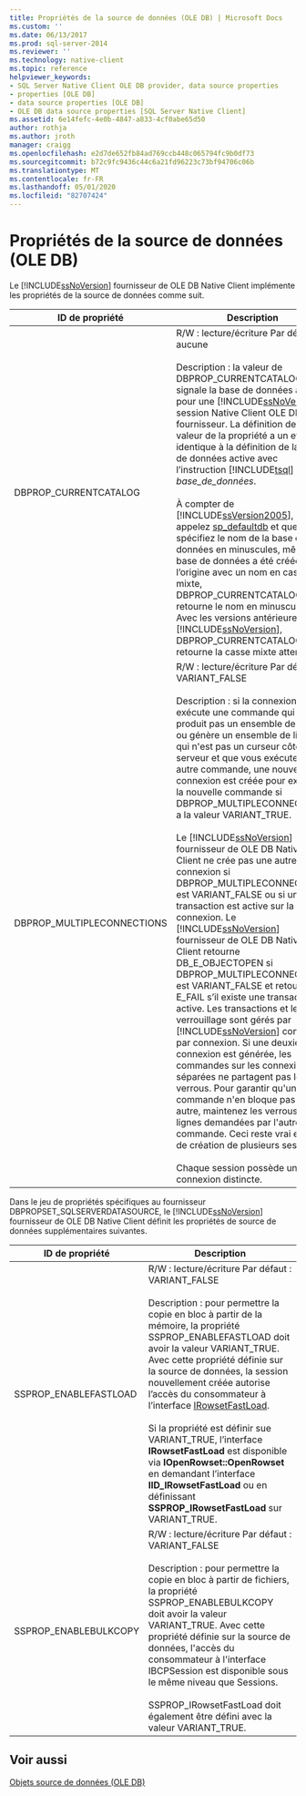 ```yaml
---
title: Propriétés de la source de données (OLE DB) | Microsoft Docs
ms.custom: ''
ms.date: 06/13/2017
ms.prod: sql-server-2014
ms.reviewer: ''
ms.technology: native-client
ms.topic: reference
helpviewer_keywords:
- SQL Server Native Client OLE DB provider, data source properties
- properties [OLE DB]
- data source properties [OLE DB]
- OLE DB data source properties [SQL Server Native Client]
ms.assetid: 6e14fefc-4e0b-4847-a833-4cf0abe65d50
author: rothja
ms.author: jroth
manager: craigg
ms.openlocfilehash: e2d7de652fb84ad769ccb448c065794fc9b0df73
ms.sourcegitcommit: b72c9fc9436c44c6a21fd96223c73bf94706c06b
ms.translationtype: MT
ms.contentlocale: fr-FR
ms.lasthandoff: 05/01/2020
ms.locfileid: "82707424"
---
```

# <a name="data-source-properties-ole-db"></a>Propriétés de la source de données (OLE DB)
  Le [!INCLUDE[ssNoVersion](../../includes/ssnoversion-md.md)] fournisseur de OLE DB Native Client implémente les propriétés de la source de données comme suit.  
  
|ID de propriété|Description|  
|-----------------|-----------------|  
|DBPROP_CURRENTCATALOG|R/W : lecture/écriture Par défaut : aucune<br /><br /> Description : la valeur de DBPROP_CURRENTCATALOG signale la base de données actuelle pour une [!INCLUDE[ssNoVersion](../../includes/ssnoversion-md.md)] session Native Client OLE DB fournisseur. La définition de la valeur de la propriété a un effet identique à la définition de la base de données active avec l’instruction [!INCLUDE[tsql](../../includes/tsql-md.md)] USE *base_de_données*.<br /><br /> À compter de [!INCLUDE[ssVersion2005](../../includes/ssversion2005-md.md)], si vous appelez [sp_defaultdb](/sql/relational-databases/system-stored-procedures/sp-defaultdb-transact-sql) et que vous spécifiez le nom de la base de données en minuscules, même si la base de données a été créée à l’origine avec un nom en casse mixte, DBPROP_CURRENTCATALOG retourne le nom en minuscules. Avec les versions antérieures de [!INCLUDE[ssNoVersion](../../includes/ssnoversion-md.md)], DBPROP_CURRENTCATALOG retourne la casse mixte attendue.|  
|DBPROP_MULTIPLECONNECTIONS|R/W : lecture/écriture Par défaut : VARIANT_FALSE<br /><br /> Description : si la connexion exécute une commande qui ne produit pas un ensemble de lignes ou génère un ensemble de lignes qui n'est pas un curseur côté serveur et que vous exécutez une autre commande, une nouvelle connexion est créée pour exécuter la nouvelle commande si DBPROP_MULTIPLECONNECTIONS a la valeur VARIANT_TRUE.<br /><br /> Le [!INCLUDE[ssNoVersion](../../includes/ssnoversion-md.md)] fournisseur de OLE DB Native Client ne crée pas une autre connexion si DBPROP_MULTIPLECONNECTION est VARIANT_FALSE ou si une transaction est active sur la connexion. Le [!INCLUDE[ssNoVersion](../../includes/ssnoversion-md.md)] fournisseur de OLE DB Native Client retourne DB_E_OBJECTOPEN si DBPROP_MULTIPLECONNECTIONS est VARIANT_FALSE et retourne E_FAIL s’il existe une transaction active. Les transactions et le verrouillage sont gérés par [!INCLUDE[ssNoVersion](../../includes/ssnoversion-md.md)] connexion par connexion. Si une deuxième connexion est générée, les commandes sur les connexions séparées ne partagent pas les verrous. Pour garantir qu'une commande n'en bloque pas une autre, maintenez les verrous sur les lignes demandées par l'autre commande. Ceci reste vrai en cas de création de plusieurs sessions.<br /><br /> Chaque session possède une connexion distincte.|  
  
 Dans le jeu de propriétés spécifiques au fournisseur DBPROPSET_SQLSERVERDATASOURCE, le [!INCLUDE[ssNoVersion](../../includes/ssnoversion-md.md)] fournisseur de OLE DB Native Client définit les propriétés de source de données supplémentaires suivantes.  
  
|ID de propriété|Description|  
|-----------------|-----------------|  
|SSPROP_ENABLEFASTLOAD|R/W : lecture/écriture Par défaut : VARIANT_FALSE<br /><br /> Description : pour permettre la copie en bloc à partir de la mémoire, la propriété SSPROP_ENABLEFASTLOAD doit avoir la valeur VARIANT_TRUE. Avec cette propriété définie sur la source de données, la session nouvellement créée autorise l’accès du consommateur à l’interface [IRowsetFastLoad](../native-client-ole-db-interfaces/irowsetfastload-ole-db.md).<br /><br /> Si la propriété est définir sue VARIANT_TRUE, l’interface **IRowsetFastLoad** est disponible via **IOpenRowset::OpenRowset** en demandant l’interface **IID_IRowsetFastLoad** ou en définissant **SSPROP_IRowsetFastLoad** sur VARIANT_TRUE.|  
|SSPROP_ENABLEBULKCOPY|R/W : lecture/écriture Par défaut : VARIANT_FALSE<br /><br /> Description : pour permettre la copie en bloc à partir de fichiers, la propriété SSPROP_ENABLEBULKCOPY doit avoir la valeur VARIANT_TRUE. Avec cette propriété définie sur la source de données, l'accès du consommateur à l'interface IBCPSession est disponible sous le même niveau que Sessions.<br /><br /> SSPROP_IRowsetFastLoad doit également être défini avec la valeur VARIANT_TRUE.|  
  
## <a name="see-also"></a>Voir aussi  
 [Objets source de données &#40;OLE DB&#41;](../../relational-databases/native-client-ole-db-data-source-objects/data-source-objects-ole-db.md)  
  
  
